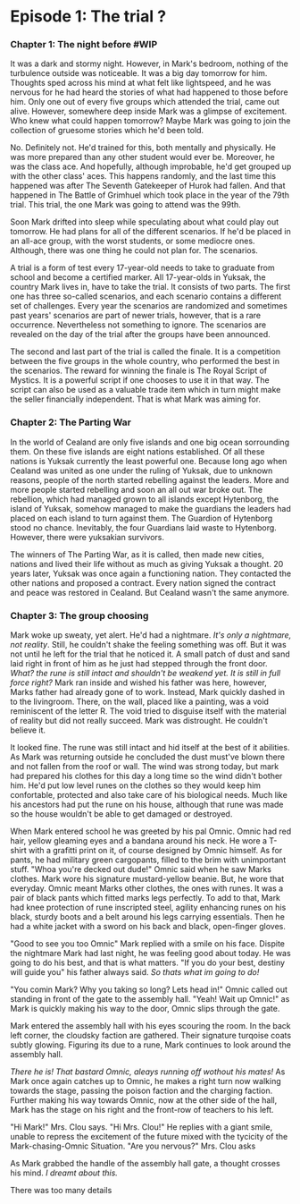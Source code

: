 # Episode 1: The trial ?

### Chapter 1: The night before #WIP
It was a dark and stormy night. However, in Mark's bedroom, nothing of the turbulence outside was noticeable. It was a big day tomorrow for him. Thoughts sped across his mind at what felt like lightspeed, and he was nervous for he had heard the stories of what had happened to those before him. Only one out of every five groups which attended the trial, came out alive. However, somewhere deep inside Mark was a glimpse of excitement. Who knew what could happen tomorrow? Maybe Mark was going to join the collection of gruesome stories which he'd been told.

No. Definitely not. He'd trained for this, both mentally and physically. He was more prepared than any other student would ever be. Moreover, he was the class ace. And hopefully, although improbable, he'd get grouped up with the other class' aces. This happens randomly, and the last time this happened was after The Seventh Gatekeeper of Hurok had fallen. And that happened in The Battle of Grimhuel which took place in the year of the 79th trial. This trial, the one Mark was going to attend was the 99th.

Soon Mark drifted into sleep while speculating about what could play out tomorrow. He had plans for all of the different scenarios. If he'd be placed in an all-ace group, with the worst students, or some mediocre ones. Although, there was one thing he could not plan for. The scenarios.

A trial is a form of test every 17-year-old needs to take to graduate from school and become a certified marker. All 17-year-olds in Yuksak, the country Mark lives in, have to take the trial. It consists of two parts. The first one has three so-called scenarios, and each scenario contains a different set of challenges. Every year the scenarios are randomized and sometimes past years' scenarios are part of newer trials, however, that is a rare occurrence. Nevertheless not something to ignore. The scenarios are revealed on the day of the trial after the groups have been announced. 

The second and last part of the trial is called the finale. It is a competition between the five groups in the whole country, who performed the best in the scenarios. The reward for winning the finale is The Royal Script of Mystics. It is a powerful script if one chooses to use it in that way. The script can also be used as a valuable trade item which in turn might make the seller financially independent. That is what Mark was aiming for.

### Chapter 2: The Parting War
In the world of Cealand are only five islands and one big ocean sorrounding them. On these five islands are eight nations established. Of all these nations is Yuksak currently the least powerful one. Because long ago when Cealand was united as one under the ruling of Yuksak, due to unknown reasons, people of the north started rebelling against the leaders. More and more people started rebelling and soon an all out war broke out. The rebellion, which had managed grown to all islands except Hytenborg, the island of Yuksak, somehow managed to make the guardians the leaders had placed on each island to turn against them. The Guardion of Hytenborg stood no chance. Inevitably, the four Guardians laid waste to Hytenborg. However, there were yuksakian survivors.

The winners of The Parting War, as it is called, then made new cities, nations and lived their life without as much as giving Yuksak a thought. 20 years later, Yuksak was once again a functioning nation. They contacted the other nations and proposed a contract. Every nation signed the contract and peace was restored in Cealand. But Cealand wasn't the same anymore.

### Chapter 3: The group choosing
Mark woke up sweaty, yet alert. He'd had a nightmare. *It's only a nightmare, not reality*. Still, he couldn't shake the feeling something was off. But it was not until he left for the trial that he noticed it. A small patch of dust and sand laid right in front of him as he just had stepped through the front door. _What? the rune is still intact and shouldn't be weakend yet. It is still in full force right?_ Mark ran inside and wished his father was here, however, Marks father had already gone of to work. Instead, Mark quickly dashed in to the livingroom. There, on the wall, placed like a painting, was a void reminiscent of the letter R. The void tried to disguise itself with the material of reality but did not really succeed. Mark was distrought. He couldn't believe it. 

It looked fine. The rune was still intact and hid itself at the best of it abilities. As Mark was returning outside he concluded the dust must've blown there and not fallen from the roof or wall. The wind was strong today, but mark had prepared his clothes for this day a long time so the wind didn't bother him. He'd put low level runes on the clothes so they would keep him confortable, protected and also take care of his biological needs. Much like his ancestors had put the rune on his house, although that rune was made so the house wouldn't be able to get damaged or destroyed. 

When Mark entered school he was greeted by his pal Omnic. Omnic had red hair, yellow gleaming eyes and a bandana around his neck. He wore a T-shirt with a grafitti print on it, of course designed by Omnic himself. As for pants, he had military green cargopants, filled to the brim with unimportant stuff. "Whoa you're decked out dude!" Omnic said when he saw Marks clothes. Mark wore his signature mustard-yellow beanie. But, he wore that everyday. Omnic meant Marks other clothes, the ones with runes. It was a pair of black pants which fitted marks legs perfectly. To add to that, Mark had knee protection of rune inscripted steel, agility enhancing runes on his black, sturdy boots and a belt around his legs carrying essentials. Then he had a white jacket with a sword on his back and black, open-finger gloves.

"Good to see you too Omnic" Mark replied with a smile on his face. Dispite the nightmare Mark had last night, he was feeling good about today. He was going to do his best, and that is what matters. "If you do your best, destiny will guide you" his father always said. _So thats what im going to do!_

"You comin Mark? Why you taking so long? Lets head in!" Omnic called out standing in front of the gate to the assembly hall. "Yeah! Wait up Omnic!" as Mark is quickly making his way to the door, Omnic slips through the gate. 

Mark entered the assembly hall with his eyes scouring the room. In the back left corner, the cloudsky faction are gathered. Their signature turqoise coats subtly glowing. Figuring its due to a rune, Mark continues to look around the assembly hall.

_There he is! That bastard Omnic, aleays running off wothout his mates!_ As Mark once again catches up to Omnic, he makes a right turn now walking towards the stage, passing the poison faction and the charging faction. Further making his way towards Omnic, now at the other side of the hall, Mark has the stage on his right and the front-row of teachers to his left. 

"Hi Mark!" Mrs. Clou says. "Hi Mrs. Clou!" He replies with a giant smile, unable to repress the excitement of the future mixed with the tycicity of the Mark-chasing-Omnic Situation. "Are you nervous?" Mrs. Clou asks

As Mark grabbed the handle of the assembly hall gate, a thought crosses his mind. _I dreamt about this._

There was too many details 
